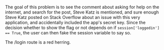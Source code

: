 The goal of this problem is to see the comment about asking for help on the internet, and search for the post, Steve Katz is mentioned, and sure enough Steve Katz posted on Stack Overflow about an issue with this very application, and accidentally included the app's secret key. Since the decision whether to show the flag or not depends on if `session['loggedin'] == True`, the user can then fake the session variable to say so.

The /login route is a red herring.
